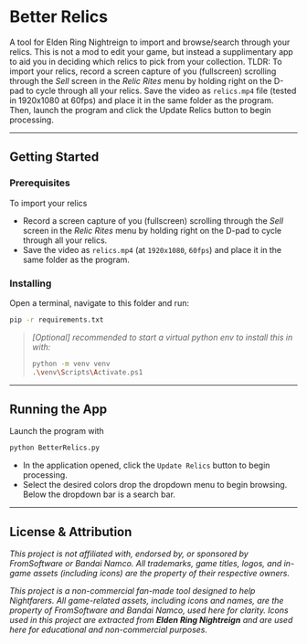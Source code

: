# Better Relics
A tool for Elden Ring Nightreign to import and browse/search through your relics. This is not a mod to edit your game, but instead a supplimentary app to aid you in deciding which relics to pick from your collection.
TLDR:
To import your relics, record a screen capture of you (fullscreen) scrolling through the *Sell* screen in the *Relic Rites* menu by holding right on the D-pad to cycle through all your relics. Save the video as `relics.mp4` file (tested in 1920x1080 at 60fps) and place it in the same folder as the program. Then, launch the program and click the Update Relics button to begin processing.


---

## Getting Started

### Prerequisites
To import your relics
- Record a screen capture of you (fullscreen) scrolling through the *Sell* screen in the *Relic Rites* menu by holding right on the D-pad to cycle through all your relics. 
- Save the video as `relics.mp4` (at `1920x1080`, `60fps`) and place it in the same folder as the program. 

### Installing
Open a terminal, navigate to this folder and run:
```bash
pip -r requirements.txt
```
>*[Optional] recommended to start a virtual python env to install this in with:*
> ```bash
> python -m venv venv
> .\venv\Scripts\Activate.ps1
> ```

---
## Running the App
Launch the program with
```bash
python BetterRelics.py
```
- In the application opened, click the `Update Relics` button to begin processing.
- Select the desired colors drop the dropdown menu to begin browsing. 
Below the dropdown bar is a search bar.


---

## License & Attribution

*This project is not affiliated with, endorsed by, or sponsored by FromSoftware or Bandai Namco. All trademarks, game titles, logos, and in-game assets (including icons) are the property of their respective owners.*

*This project is a non-commercial fan-made tool designed to help Nightfarers. All game-related assets, including icons and names, are the property of FromSoftware and Bandai Namco, used here for clarity. Icons used in this project are extracted from **Elden Ring Nightreign** and are used here for educational and non-commercial purposes.*